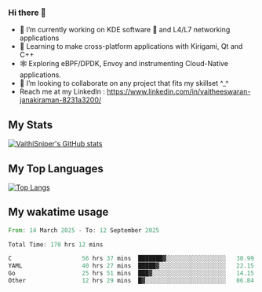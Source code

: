 ### Hi there 👋

- 🔭 I’m currently working on KDE software 💓 and L4/L7 networking applications 
- 📖 Learning to make cross-platform applications with Kirigami, Qt and C++
- 🕸️ Exploring eBPF/DPDK, Envoy and instrumenting Cloud-Native applications. 
- 👯 I’m looking to collaborate on any project that fits my skillset ^_^
- Reach me at my LinkedIn : https://www.linkedin.com/in/vaitheeswaran-janakiraman-8231a3200/

## My Stats
[![VaithiSniper's GitHub stats](https://github-readme-stats.vercel.app/api?username=VaithiSniper&hide=stars&theme=radical)](https://github.com/anuraghazra/github-readme-stats)

## My Top Languages

[![Top Langs](https://github-readme-stats.vercel.app/api/top-langs/?username=VaithiSniper&layout=compact)](https://github.com/anuraghazra/github-readme-stats)

## My wakatime usage

<!--START_SECTION:waka-->

```rust
From: 14 March 2025 - To: 12 September 2025

Total Time: 170 hrs 12 mins

C                    56 hrs 37 mins  ███████▓░░░░░░░░░░░░░░░░░   30.99 %
YAML                 40 hrs 27 mins  █████▓░░░░░░░░░░░░░░░░░░░   22.15 %
Go                   25 hrs 51 mins  ███▓░░░░░░░░░░░░░░░░░░░░░   14.15 %
Other                12 hrs 29 mins  █▓░░░░░░░░░░░░░░░░░░░░░░░   06.84 %
```

<!--END_SECTION:waka-->
